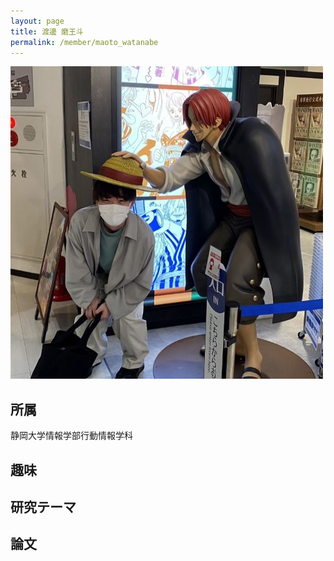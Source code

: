 ```yaml
---
layout: page
title: 渡邊 磨王斗
permalink: /member/maoto_watanabe
---
```

![写真](/assets/img/members/maoto_watanabe.jpg "渡邊")

## 所属
静岡大学情報学部行動情報学科

## 趣味


## 研究テーマ

## 論文
